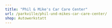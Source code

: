 ```yaml
---
title: "Phil & Mike's Car Care Center"
url: /parkville/phil-und-mikes-car-care-center/
shop: Autowerkstatt
---
```

